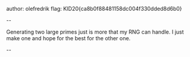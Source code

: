 author: olefredrik
flag: KID20{ca8b0f88481158dc004f330dded8d6b0}

--

Generating two large primes just is more that my RNG can handle. I just make one and hope for the best for the other one.

--